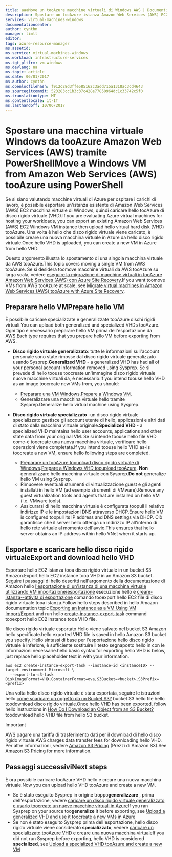 ```yaml
---
title: aaaMove un tooAzure macchine virtuali di Windows AWS | Documenti Microsoft
description: Spostare un tooAzure istanza Amazon Web Services (AWS) EC2 Windows macchine virtuali tramite Azure PowerShell.
services: virtual-machines-windows
documentationcenter: 
author: cynthn
manager: timlt
editor: 
tags: azure-resource-manager
ms.assetid: 
ms.service: virtual-machines-windows
ms.workload: infrastructure-services
ms.tgt_pltfrm: vm-windows
ms.devlang: na
ms.topic: article
ms.date: 06/01/2017
ms.author: cynthn
ms.openlocfilehash: f912c28d3ffe585162c3add715a1318ac3cd4643
ms.sourcegitcommit: 523283cc1b3c37c428e77850964dc1c33742c5f0
ms.translationtype: MT
ms.contentlocale: it-IT
ms.lasthandoff: 10/06/2017
---
```

# <a name="move-a-windows-vm-from-amazon-web-services-aws-tooazure-using-powershell"></a><span data-ttu-id="409c2-103">Spostare una macchina virtuale Windows da tooAzure Amazon Web Services (AWS) tramite PowerShell</span><span class="sxs-lookup"><span data-stu-id="409c2-103">Move a Windows VM from Amazon Web Services (AWS) tooAzure using PowerShell</span></span>

<span data-ttu-id="409c2-104">Se si siano valutando macchine virtuali di Azure per ospitare i carichi di lavoro, è possibile esportare un'istanza esistente di Amazon Web Services (AWS) EC2 macchina virtuale di Windows, quindi caricare hello tooAzure di disco rigido virtuale (VHD).</span><span class="sxs-lookup"><span data-stu-id="409c2-104">If you are evaluating Azure virtual machines for hosting your workloads, you can export an existing Amazon Web Services (AWS) EC2 Windows VM instance then upload hello virtual hard disk (VHD) tooAzure.</span></span> <span data-ttu-id="409c2-105">Una volta è hello che disco rigido virtuale viene caricato, è possibile creare una nuova macchina virtuale in Azure da hello disco rigido virtuale.</span><span class="sxs-lookup"><span data-stu-id="409c2-105">Once hello VHD is uploaded, you can create a new VM in Azure from hello VHD.</span></span> 

<span data-ttu-id="409c2-106">Questo argomento illustra lo spostamento di una singola macchina virtuale da AWS tooAzure.</span><span class="sxs-lookup"><span data-stu-id="409c2-106">This topic covers moving a single VM from AWS tooAzure.</span></span> <span data-ttu-id="409c2-107">Se si desidera toomove macchine virtuali da AWS tooAzure su larga scala, vedere [eseguire la migrazione di macchine virtuali in tooAzure Amazon Web Services (AWS) con Azure Site Recovery](../../site-recovery/site-recovery-migrate-aws-to-azure.md).</span><span class="sxs-lookup"><span data-stu-id="409c2-107">If you want toomove VMs from AWS tooAzure at scale, see [Migrate virtual machines in Amazon Web Services (AWS) tooAzure with Azure Site Recovery](../../site-recovery/site-recovery-migrate-aws-to-azure.md).</span></span>

## <a name="prepare-hello-vm"></a><span data-ttu-id="409c2-108">Preparare hello VM</span><span class="sxs-lookup"><span data-stu-id="409c2-108">Prepare hello VM</span></span> 
 
<span data-ttu-id="409c2-109">È possibile caricare specializzate e generalizzate tooAzure dischi rigidi virtuali.</span><span class="sxs-lookup"><span data-stu-id="409c2-109">You can upload both generalized and specialized VHDs tooAzure.</span></span> <span data-ttu-id="409c2-110">Ogni tipo è necessario preparare hello VM prima dell'esportazione da AWS.</span><span class="sxs-lookup"><span data-stu-id="409c2-110">Each type requires that you prepare hello VM before exporting from AWS.</span></span> 

- <span data-ttu-id="409c2-111">**Disco rigido virtuale generalizzato**: tutte le informazioni sull'account personale sono state rimosse dal disco rigido virtuale generalizzato usando Sysprep.</span><span class="sxs-lookup"><span data-stu-id="409c2-111">**Generalized VHD** - a generalized VHD has had all of your personal account information removed using Sysprep.</span></span> <span data-ttu-id="409c2-112">Se si prevede di hello toouse toocreate un'immagine disco rigido virtuale nuove macchine virtuali da, è necessario:</span><span class="sxs-lookup"><span data-stu-id="409c2-112">If you intend toouse hello VHD as an image toocreate new VMs from, you should:</span></span> 
 
    * <span data-ttu-id="409c2-113">[Preparare una VM Windows](prepare-for-upload-vhd-image.md).</span><span class="sxs-lookup"><span data-stu-id="409c2-113">[Prepare a Windows VM](prepare-for-upload-vhd-image.md).</span></span>  
    * <span data-ttu-id="409c2-114">Generalizzare una macchina virtuale hello tramite Sysprep.</span><span class="sxs-lookup"><span data-stu-id="409c2-114">Generalize hello virtual machine using Sysprep.</span></span>  

 
- <span data-ttu-id="409c2-115">**Disco rigido virtuale specializzato** -un disco rigido virtuale specializzato gestisce gli account utente di hello, applicazioni e altri dati di stato dalla macchina virtuale originale.</span><span class="sxs-lookup"><span data-stu-id="409c2-115">**Specialized VHD** - a specialized VHD maintains hello user accounts, applications and other state data from your original VM.</span></span> <span data-ttu-id="409c2-116">Se si intende toouse hello file VHD come-è toocreate una nuova macchina virtuale, verificare hello operazioni viene completata.</span><span class="sxs-lookup"><span data-stu-id="409c2-116">If you intend toouse hello VHD as-is toocreate a new VM, ensure hello following steps are completed.</span></span>  
    * <span data-ttu-id="409c2-117">[Preparare un tooAzure tooupload disco rigido virtuale di Windows](prepare-for-upload-vhd-image.md).</span><span class="sxs-lookup"><span data-stu-id="409c2-117">[Prepare a Windows VHD tooupload tooAzure](prepare-for-upload-vhd-image.md).</span></span> <span data-ttu-id="409c2-118">**Non** generalizzare hello macchina virtuale con Sysprep.</span><span class="sxs-lookup"><span data-stu-id="409c2-118">**Do not** generalize hello VM using Sysprep.</span></span> 
    * <span data-ttu-id="409c2-119">Rimuovere eventuali strumenti di virtualizzazione guest e gli agenti installati in hello VM (ad esempio strumenti di VMware).</span><span class="sxs-lookup"><span data-stu-id="409c2-119">Remove any guest virtualization tools and agents that are installed on hello VM (i.e. VMware tools).</span></span> 
    * <span data-ttu-id="409c2-120">Assicurarsi di hello macchina virtuale è configurata toopull il relativo indirizzo IP e le impostazioni DNS attraverso DHCP.</span><span class="sxs-lookup"><span data-stu-id="409c2-120">Ensure hello VM is configured toopull its IP address and DNS settings via DHCP.</span></span> <span data-ttu-id="409c2-121">Ciò garantisce che il server hello ottenga un indirizzo IP all'interno di hello rete virtuale al momento dell'avvio.</span><span class="sxs-lookup"><span data-stu-id="409c2-121">This ensures that hello server obtains an IP address within hello VNet when it starts up.</span></span>  


## <a name="export-and-download-hello-vhd"></a><span data-ttu-id="409c2-122">Esportare e scaricare hello disco rigido virtuale</span><span class="sxs-lookup"><span data-stu-id="409c2-122">Export and download hello VHD</span></span> 

<span data-ttu-id="409c2-123">Esportare hello EC2 istanza tooa disco rigido virtuale in un bucket S3 Amazon.</span><span class="sxs-lookup"><span data-stu-id="409c2-123">Export hello EC2 instance tooa VHD in an Amazon S3 bucket.</span></span> <span data-ttu-id="409c2-124">Seguire i passaggi di hello descritti nell'argomento della documentazione di Amazon hello [l'esportazione di un'istanza di una macchina virtuale utilizzando VM importazione/esportazione](http://docs.aws.amazon.com/vm-import/latest/userguide/vmexport.html) esecuzione hello e [creare-istanza--attività di esportazione](http://docs.aws.amazon.com/cli/latest/reference/ec2/create-instance-export-task.html) comando tooexport hello EC2 file di disco rigido virtuale tooa istanza.</span><span class="sxs-lookup"><span data-stu-id="409c2-124">Follow hello steps described in hello Amazon documentation topic [Exporting an Instance as a VM Using VM Import/Export](http://docs.aws.amazon.com/vm-import/latest/userguide/vmexport.html) and run hello [create-instance-export-task](http://docs.aws.amazon.com/cli/latest/reference/ec2/create-instance-export-task.html) command tooexport hello EC2 instance tooa VHD file.</span></span> 

<span data-ttu-id="409c2-125">file disco rigido virtuale esportato Hello viene salvato nel bucket S3 Amazon hello specificate.</span><span class="sxs-lookup"><span data-stu-id="409c2-125">hello exported VHD file is saved in hello Amazon S3 bucket you specify.</span></span> <span data-ttu-id="409c2-126">Hello sintassi di base per l'esportazione hello disco rigido virtuale è inferiore, è sufficiente sostituire il testo segnaposto hello in <brackets> con le informazioni necessarie.</span><span class="sxs-lookup"><span data-stu-id="409c2-126">hello basic syntax for exporting hello VHD is below, just replace hello placeholder text in <brackets> with your information.</span></span>

```
aws ec2 create-instance-export-task --instance-id <instanceID> --target-environment Microsoft \
  --export-to-s3-task DiskImageFormat=VHD,ContainerFormat=ova,S3Bucket=<bucket>,S3Prefix=<prefix>
```

<span data-ttu-id="409c2-127">Una volta hello disco rigido virtuale è stata esportata, seguire le istruzioni hello [come scaricare un oggetto da un Bucket S3?](http://docs.aws.amazon.com/AmazonS3/latest/user-guide/download-objects.html) bucket S3 hello file hello toodownload disco rigido virtuale.</span><span class="sxs-lookup"><span data-stu-id="409c2-127">Once hello VHD has been exported, follow hello instructions in [How Do I Download an Object from an S3 Bucket?](http://docs.aws.amazon.com/AmazonS3/latest/user-guide/download-objects.html) toodownload hello VHD file from hello S3 bucket.</span></span> 

> [!IMPORTANT]
> <span data-ttu-id="409c2-128">AWS pagare una tariffa di trasferimento dati per il download di hello disco rigido virtuale.</span><span class="sxs-lookup"><span data-stu-id="409c2-128">AWS charges data transfer fees for downloading hello VHD.</span></span> <span data-ttu-id="409c2-129">Per altre informazioni, vedere [Amazon S3 Pricing](https://aws.amazon.com/s3/pricing/) (Prezzi di Amazon S3).</span><span class="sxs-lookup"><span data-stu-id="409c2-129">See [Amazon S3 Pricing](https://aws.amazon.com/s3/pricing/) for more information.</span></span>


## <a name="next-steps"></a><span data-ttu-id="409c2-130">Passaggi successivi</span><span class="sxs-lookup"><span data-stu-id="409c2-130">Next steps</span></span>

<span data-ttu-id="409c2-131">È ora possibile caricare tooAzure VHD hello e creare una nuova macchina virtuale.</span><span class="sxs-lookup"><span data-stu-id="409c2-131">Now you can upload hello VHD tooAzure and create a new VM.</span></span> 

- <span data-ttu-id="409c2-132">Se è stato eseguito Sysprep in origine troppo**generalizzare** , prima dell'esportazione, vedere [caricare un disco rigido virtuale generalizzato e usarlo toocreate un nuove macchine virtuali in Azure](upload-generalized-managed.md)</span><span class="sxs-lookup"><span data-stu-id="409c2-132">If you ran Sysprep on your source too**generalize** it before exporting, see [Upload a generalized VHD and use it toocreate a new VMs in Azure](upload-generalized-managed.md)</span></span>
- <span data-ttu-id="409c2-133">Se non è stato eseguito Sysprep prima dell'esportazione, hello disco rigido virtuale viene considerato **specializzato**, vedere [caricare un specializzato tooAzure VHD e creare una nuova macchina virtuale](create-vm-specialized.md)</span><span class="sxs-lookup"><span data-stu-id="409c2-133">If you did not run Sysprep before exporting, hello VHD is considered **specialized**, see [Upload a specialized VHD tooAzure and create a new VM](create-vm-specialized.md)</span></span>

 
